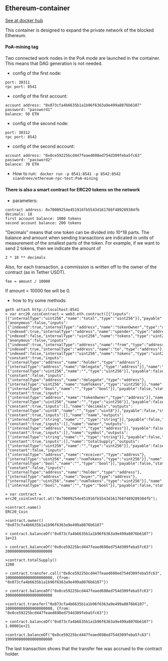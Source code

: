 ## Ethereum-container
[See at docker hub](https://hub.docker.com/repository/docker/siandreev/ethereum-rpc-test)

This container is designed to expand the private network of the blocked Ethereum.

#### PoA-mining tag
Two connected work nodes in the PoA mode are launched in the container. This means that DAG generation is not needed.
- config of the first node:
```
port: 30311
rpc port: 8541
```
- config of the first account:
```
account address: "0x073cfa4b6635b1a1b96f6363a9e499a8076b6107"
password: "password1"
balance: 50 ETH
```

- config of the second node:
```
port: 30312
rpc port: 8542
```
- config of the second account:
```
account address: "0x0ce59225bcd447feaed698ed754d309feba5fc63"
password: "password2"
balance: 70 ETH
```

- How to run:
``` docker run -p 8541:8541 -p 8542:8542  siandreev/ethereum-rpc-test:PoA-mining```

#### There is also a smart contract for ERC20 tokens on the network
- parameters:
```
contract address: 0x70009254e451916fb5543d161768f489289384fb
decimals: 18
first account balance: 1000 tokens
second account balance: 200 tokens
```
"Decimals" means that one token can be divided into 10^18 parts. The balance and amount when sending transactions are indicated in units of measurement of the smallest parts of the token. For example, if we want to send 2 tokens, then we indicate the amount of
```
2 * 10 ** decimals
```
Also, for each transaction, a commission is written off to the owner of the contract (as in Tether USDT).
```
fee = amount / 10000
```
If amount < 10000 fee will be 0. 

- how to try some methods:
```
geth attach http://localhost:8541
> var erc20_coinContract = web3.eth.contract([{"inputs":[{"internalType":"uint256","name":"total","type":"uint256"}],"payable":false,"stateMutability":"nonpayable","type":"constructor"},{"anonymous":false,"inputs":[{"indexed":true,"internalType":"address","name":"tokenOwner","type":"address"},{"indexed":true,"internalType":"address","name":"spender","type":"address"},{"indexed":false,"internalType":"uint256","name":"tokens","type":"uint256"}],"name":"Approval","type":"event"},{"anonymous":false,"inputs":[{"indexed":true,"internalType":"address","name":"from","type":"address"},{"indexed":true,"internalType":"address","name":"to","type":"address"},{"indexed":false,"internalType":"uint256","name":"tokens","type":"uint256"}],"name":"Transfer","type":"event"},{"constant":true,"inputs":[{"internalType":"address","name":"holder","type":"address"},{"internalType":"address","name":"delegate","type":"address"}],"name":"allowance","outputs":[{"internalType":"uint256","name":"","type":"uint256"}],"payable":false,"stateMutability":"view","type":"function"},{"constant":false,"inputs":[{"internalType":"address","name":"delegate","type":"address"},{"internalType":"uint256","name":"numTokens","type":"uint256"}],"name":"approve","outputs":[{"internalType":"bool","name":"","type":"bool"}],"payable":false,"stateMutability":"nonpayable","type":"function"},{"constant":true,"inputs":[{"internalType":"address","name":"tokenOwner","type":"address"}],"name":"balanceOf","outputs":[{"internalType":"uint256","name":"","type":"uint256"}],"payable":false,"stateMutability":"view","type":"function"},{"constant":true,"inputs":[],"name":"decimals","outputs":[{"internalType":"uint8","name":"","type":"uint8"}],"payable":false,"stateMutability":"view","type":"function"},{"constant":true,"inputs":[],"name":"name","outputs":[{"internalType":"string","name":"","type":"string"}],"payable":false,"stateMutability":"view","type":"function"},{"constant":true,"inputs":[],"name":"owner","outputs":[{"internalType":"address","name":"","type":"address"}],"payable":false,"stateMutability":"view","type":"function"},{"constant":true,"inputs":[],"name":"symbol","outputs":[{"internalType":"string","name":"","type":"string"}],"payable":false,"stateMutability":"view","type":"function"},{"constant":true,"inputs":[],"name":"totalSupply","outputs":[{"internalType":"uint256","name":"","type":"uint256"}],"payable":false,"stateMutability":"view","type":"function"},{"constant":false,"inputs":[{"internalType":"address","name":"receiver","type":"address"},{"internalType":"uint256","name":"numTokens","type":"uint256"}],"name":"transfer","outputs":[{"internalType":"bool","name":"","type":"bool"}],"payable":false,"stateMutability":"nonpayable","type":"function"},{"constant":false,"inputs":[{"internalType":"address","name":"holder","type":"address"},{"internalType":"address","name":"buyer","type":"address"},{"internalType":"uint256","name":"numTokens","type":"uint256"}],"name":"transferFrom","outputs":[{"internalType":"bool","name":"","type":"bool"}],"payable":false,"stateMutability":"nonpayable","type":"function"}]);

> var contract = erc20_coinContract.at("0x70009254e451916fb5543d161768f489289384fb");

>contract.name()
ERC20_Coin

>contract.owner()
"0x073cfa4b6635b1a1b96f6363a9e499a8076b6107"

> contract.balanceOf("0x073cfa4b6635b1a1b96f6363a9e499a8076b6107")
1e+21

> contract.balanceOf("0x0ce59225bcd447feaed698ed754d309feba5fc63")
200000000000000000000

>contract.totalSupply()
1200

> contract.transfer.call("0x0ce59225bcd447feaed698ed754d309feba5fc63", 100000000000000000000, {from: "0x073cfa4b6635b1a1b96f6363a9e499a8076b6107"})

> contract.balanceOf("0x0ce59225bcd447feaed698ed754d309feba5fc63")
300000000000000000000

>contract.transfer("0x073cfa4b6635b1a1b96f6363a9e499a8076b6107", 100000000000000000000, {from: "0x0ce59225bcd447feaed698ed754d309feba5fc63"})

> contract.balanceOf("0x073cfa4b6635b1a1b96f6363a9e499a8076b6107")
1.00001e+21

>contract.balanceOf("0x0ce59225bcd447feaed698ed754d309feba5fc63")
199990000000000000000
```
The last transaction shows that the transfer fee was accrued to the contract holder.
